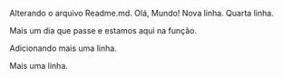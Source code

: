 Alterando o arquivo Readme.md.
Olá, Mundo!
Nova linha.
Quarta linha.

Mais um dia que passe e estamos aqui na função.

Adicionando mais uma linha.

Mais uma linha.